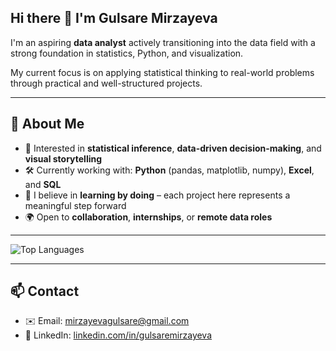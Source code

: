 ## Hi there 👋 I'm Gulsare Mirzayeva

I'm an aspiring **data analyst** actively transitioning into the data field with a strong foundation in statistics, Python, and visualization.

My current focus is on applying statistical thinking to real-world problems through practical and well-structured projects.

---

## 📌 About Me

- 🎯 Interested in **statistical inference**, **data-driven decision-making**, and **visual storytelling**
- 🛠️ Currently working with: **Python** (pandas, matplotlib, numpy), **Excel**, and **SQL**
- 🧠 I believe in **learning by doing** – each project here represents a meaningful step forward
- 🌍 Open to **collaboration**, **internships**, or **remote data roles**

---

![Top Languages](https://github-readme-stats.vercel.app/api/top-langs/?username=GulsareMirzayeva&layout=compact&theme=default)

---

## 📫 Contact

- ✉️ Email: mirzayevagulsare@gmail.com
- 🔗 LinkedIn: [linkedin.com/in/gulsaremirzayeva](https://www.linkedin.com/in/gulsaremirzayeva/)
